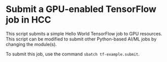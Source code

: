 # Submit a GPU-enabled TensorFlow job in HCC

This script submits a simple Hello World TensorFlow job to GPU resources.
This script can be modified to submit other Python-based AI/ML jobs by
changing the module(s).

To submit this job, use the command `sbatch tf-example.submit`.
